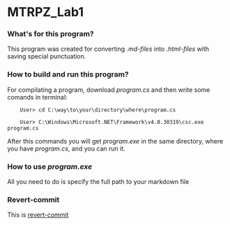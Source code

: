 # MTRPZ_Lab1

### What's for this program?

This program was created for converting _.md-files_ into _.html-files_ with saving special punctuation.

### How to build and run this program?

For compilating a program, download _program.cs_ and then write some comands in terminal:
```
    User> cd C:\way\to\your\directory\where\program.cs

    User> C:\Windows\Microsoft.NET\Framework\v4.0.30319\csc.exe program.cs
```
After this commands you will get _program.exe_ in the same directory, where you have _program.cs_, and you can run it.

### How to use _program.exe_

All you need to do is specify the full path to your markdown file

### Revert-commit

This is [revert-commit](https://github.com/bifynok/MTRPZ_Lab1/commits/main/eb1946c)